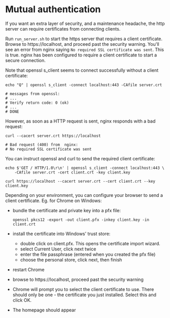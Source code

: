 # Mutual authentication

If you want an extra layer of security, and a maintenance headache,
the http server can require certificates from connecting clients.

Run `run_server.sh` to start the https server that requires a client
certificate. Browse to https://localhost, and proceed past the security
warning. You'll see an error from nginx saying `No required SSL certificate was sent`.
This is true. nginx has been configured to require a client certificate
to start a secure connection.

Note that openssl s_client seems to connect successfully without a client
certificate:

    echo "Q" | openssl s_client -connect localhost:443 -CAfile server.crt

    # messages from openssl:
    # ...
    # Verify return code: 0 (ok)
    # ...
    # DONE

However, as soon as a HTTP request is sent, nginx responds with a bad
request:

    curl --cacert server.crt https://localhost

    # Bad request (400) from  nginx:
    # No required SSL certificate was sent

You can instruct openssl and curl to send the required client certificate:

    echo $'GET / HTTP/1.0\r\n' | openssl s_client -connect localhost:443 \
        -CAfile server.crt -cert client.crt -key client.key

    curl https://localhost --cacert server.crt --cert client.crt --key client.key

Depending on your environment, you can configure your browser to send a client
certificate. Eg. for Chrome on Windows:

- bundle the certificate and private key into a pfx file:

    `openssl pkcs12 -export -out client.pfx -inkey client.key -in client.crt`

- install the certificate into Windows' trust store:
    - double click on client.pfx. This opens the certificate import wizard.
    - select Current User, click next twice
    - enter the file passphrase (entered when you created the pfx file)
    - choose the personal store, click next, then finish

- restart Chrome
- browse to https://localhost, proceed past the security warning
- Chrome will prompt you to select the client certificate to use. There should
  only be one - the certificate you just installed. Select this and click OK.
- The homepage should appear
